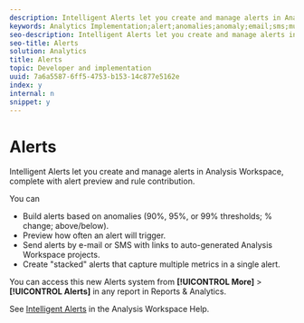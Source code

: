 ```yaml
---
description: Intelligent Alerts let you create and manage alerts in Analysis Workspace, complete with alert preview and rule contribution.
keywords: Analytics Implementation;alert;anomalies;anomaly;email;sms;multiple metrics
seo-description: Intelligent Alerts let you create and manage alerts in Analysis Workspace, complete with alert preview and rule contribution.
seo-title: Alerts
solution: Analytics
title: Alerts
topic: Developer and implementation
uuid: 7a6a5587-6ff5-4753-b153-14c877e5162e
index: y
internal: n
snippet: y
---
```


# Alerts

Intelligent Alerts let you create and manage alerts in Analysis Workspace, complete with alert preview and rule contribution.

 You can

* Build alerts based on anomalies (90%, 95%, or 99% thresholds; % change; above/below). 
* Preview how often an alert will trigger. 
* Send alerts by e-mail or SMS with links to auto-generated Analysis Workspace projects. 
* Create "stacked" alerts that capture multiple metrics in a single alert.

You can access this new Alerts system from **[!UICONTROL More]** > **[!UICONTROL Alerts]** in any report in Reports & Analytics.

See [Intelligent Alerts](https://marketing.adobe.com/resources/help/en_US/analytics/analysis-workspace/intellligent_alerts.html) in the Analysis Workspace Help. 
